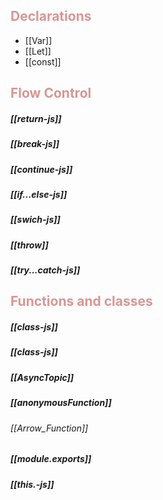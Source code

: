 ## <font color="#d99694">Declarations</font>
- [[Var]]
- [[Let]]
- [[const]]
## <font color="#d99694">Flow Control</font>
##### [[return-js]]
##### [[break-js]]
##### [[continue-js]]
##### [[if...else-js]]
##### [[swich-js]]
##### [[throw]]
##### [[try...catch-js]]

## <font color="#d99694">Functions and classes</font>

##### [[class-js]]
##### [[class-js]]
##### [[AsyncTopic]]
##### [[anonymousFunction]]
###### [[Arrow_Function]]
##### [[module.exports]]

##### [[this.-js]]






  

